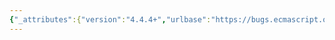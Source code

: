 ```yaml
---
{"_attributes":{"version":"4.4.4+","urlbase":"https://bugs.ecmascript.org/","maintainer":"dherman@mozilla.com"},"bug":{"bug_id":1414,"creation_ts":"2013-04-10 08:57:00 -0700","short_desc":"8.4.3.1, 8.4.3.2: undefined [[StringData]] case not handled","delta_ts":"2013-05-14 18:13:18 -0700","product":"Draft for 6th Edition","component":"technical issue","version":"Rev 14: March 8, 2013 Draft","rep_platform":"All","op_sys":"All","bug_status":"RESOLVED","resolution":"FIXED","priority":"Normal","bug_severity":"normal","everconfirmed":true,"reporter":{"uid":"andrebargull","name":"André Bargull"},"assigned_to":{"uid":"allen","name":"Allen Wirfs-Brock"},"long_desc":[{"commentid":3595,"comment_count":0,"who":{"uid":"andrebargull","name":"André Bargull"},"bug_when":"2013-04-10 08:57:40 -0700","thetext":"With the latest changes it's possible for [[StringData]] to be undefined. [[HasOwnProperty]] and [[GetOwnProperty]] for String Exotic Objects needs to be updated to handle this case."},{"commentid":3598,"comment_count":1,"who":{"uid":"allen","name":"Allen Wirfs-Brock"},"bug_when":"2013-04-10 09:53:09 -0700","thetext":"fixed in rev 15 editor's draft.\n\nSetting [[StringData]] to undefined is intended to just be a spec level flag to tag instances that have not yet been constructor initialized.  I don't really want to add an extra check for that in the internal methods. Instead, I specified for them that  undefined [[StringValue]] is treated as if its value was an empty string.\n\nIt's really up to implementation to decide how to identify uninitiated instances and get their constructor initialization logic to work as specified."},{"commentid":3895,"comment_count":2,"who":{"uid":"allen","name":"Allen Wirfs-Brock"},"bug_when":"2013-05-14 18:13:18 -0700","thetext":"resolved in rev 15, May 14, 2013 draft"}]}}
---
```

